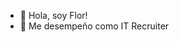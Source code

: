 - 👋 Hola, soy  Flor!
- 👀 Me desempeño como IT Recruiter

<!---
Flor-b96/Flor-b96 is a ✨ special ✨ repository because its `README.md` (this file) appears on your GitHub profile.
You can click the Preview link to take a look at your changes.
--->
